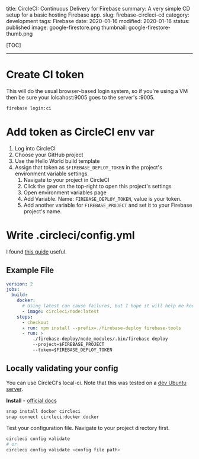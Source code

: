 title: CircleCI: Continuous Delivery for Firebase
summary: A very simple CD setup for a basic hosting Firebase app.
slug: firebase-circleci-cd
category: development
tags: Firebase
date: 2020-01-16
modified: 2020-01-16
status: published
image: google-firestore.png
thumbnail: google-firestore-thumb.png


[TOC]

---

# Create CI token

This will do the usual browser-based login system, so if you're using a VM then
be sure your lolcahost:9005 goes to the server's <ip>:9005.

```bash
firebase login:ci
```


# Add token as CircleCI env var

1. Log into CircleCI
1. Choose your GitHub project
1. Use the Hello World build template
1. Assign that token as `$FIREBASE_DEPLOY_TOKEN` in the project's environment
   variable settings.
    1. Navigate to your project in CircleCI
    1. Click the gear on the top-right to open this project's settings
    1. Open environment variables page
    1. Add Variable. Name: `FIREBASE_DEPLOY_TOKEN`, value is your token.
    1. Add another variable for `FIREBASE_PROJECT` and set it to your Firebase
				 project's name.


# Write .circleci/config.yml

I found [this guide](https://medium.com/static-void-academy/easy-peasy-ci-cd-w-circleci-282bc85ddcf5)
useful.

## Example File

```yaml
version: 2
jobs:
  build:
    docker:
      # Using latest can cause failures, but I hope it will help me keep up
      - image: circleci/node:latest
    steps:
      - checkout
      - run: npm install --prefix=./firebase-deploy firebase-tools
      - run: >
          ./firebase-deploy/node_modules/.bin/firebase deploy
          --project=$FIREBASE_PROJECT
          --token=$FIREBASE_DEPLOY_TOKEN
```

## Locally validating your config

You can use CircleCI's local-ci. Note that this was tested on a
[dev Ubuntu server](https://github.com/kylep/dev-vm).


**Install** - [official docs](https://circleci.com/docs/2.0/local-cli/#installation)

```bash
snap install docker circleci
snap connect circleci:docker docker
```

Test your configuration file. Navigate to your project directory first.


```bash
circleci config validate
# or
circleci config validate <config file path>
```

